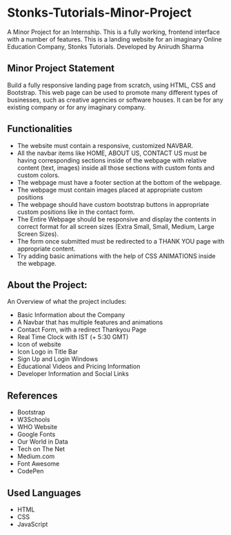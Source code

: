 # Stonks-Tutorials-Minor-Project
A Minor Project for an Internship. This is a fully working, frontend interface with a number of features.
This is a landing website for an imaginary Online Education Company, Stonks Tutorials. Developed by Anirudh Sharma

## Minor Project Statement
Build a fully responsive landing page from scratch, using HTML, CSS and Bootstrap. This web page can be used to promote many different types of businesses, such as creative agencies or software houses. It can be for any existing company or for any imaginary company. 

## Functionalities
- The website must contain a responsive, customized NAVBAR.
- All the navbar items like HOME, ABOUT US, CONTACT US must be having corresponding sections inside of the webpage with relative content (text, images) inside all those sections with custom fonts and custom colors.
- The webpage must have a footer section at the bottom of the webpage.
- The webpage must contain images placed at appropriate custom positions 
- The webpage should have custom bootstrap buttons in appropriate custom positions like in the contact form.
- The Entire Webpage should be responsive and display the contents in correct format for all screen sizes (Extra Small, Small, Medium, Large Screen Sizes). 
- The form once submitted must be redirected to a THANK YOU page with appropriate content.
- Try adding basic animations with the help of CSS ANIMATIONS inside the webpage.


## About the Project:
An Overview of what the project includes:
- Basic Information about the Company
- A Navbar that has multiple features and animations
- Contact Form, with a redirect Thankyou Page
- Real Time Clock with IST (+ 5:30 GMT)
- Icon of website
- Icon Logo in Title Bar
- Sign Up and Login Windows
- Educational Videos and Pricing Information
- Developer Information and Social Links

## References
- Bootstrap
- W3Schools
- WHO Website
- Google Fonts
- Our World in Data
- Tech on The Net
- Medium.com
- Font Awesome
- CodePen

  
## Used Languages
* HTML
* CSS
* JavaScript
